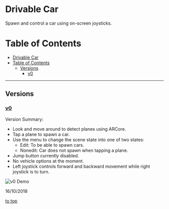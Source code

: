 # Drivable Car

Spawn and control a car using on-screen joysticks.

# Table of Contents
- [Drivable Car](#drivable-car)
- [Table of Contents](#table-of-contents)
    - [Versions](#versions)
        - [v0](#v0)

-----

## Versions

### [v0](docs/versions/v0/README.md)

Version Summary:

- Look and move around to detect planes using ARCore.
- Tap a plane to spawn a car.
- Use the menu to change the scene state into one of two states:
    - Edit: To be able to spawn cars.
    - Nonedit: Car does not spawn when tapping a plane.
- Jump button currently disabled.
- No vehicle options at the moment.
- Left joystick controls forward and backward movement while right joystick is to turn.

![v0 Demo](docs/versions/v0/images/2018-10-16.gif)

16/10/2018

[to top](#drivable-car)